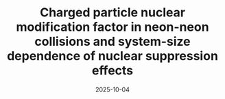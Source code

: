 ---
title: "Charged particle nuclear modification factor in neon-neon collisions and system-size dependence of nuclear suppression effects"
collection: publications
category: manuscripts
permalink: /publication/2025-NeNeRAA
excerpt: 'Discovery of charged-particle suppression in NeNe collisions.'
date: 2025-10-04
bibtexurl: 'https://cds.cern.ch/record/2942002?ln=en'
citation: 'CMS Collaboration. &quot;Discovery of a charged-particle suppression in neon-neon collisions.&quot; <i>Will be submitted to PLB</i>. Approved by the collaboration.'
---